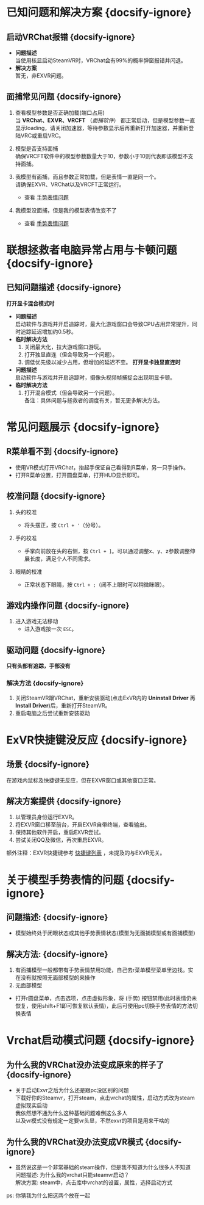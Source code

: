 # 已知问题和解决方案  {docsify-ignore}
## 启动VRChat报错  {docsify-ignore}

- **问题描述**  
  当使用核显启动SteamVR时，VRChat会有99%的概率弹窗报错并闪退。  
- **解决方案**  
  暂无，非EXVR问题。

## 面捕常见问题  {docsify-ignore}

1. 查看模型参数是否正确加载(端口占用)  
   当  __VRChat、EXVR、VRCFT__ （_面捕软件_） 都正常启动，但是模型参数一直显示loading，请关闭加速器，等待参数显示后再重新打开加速器，并重新登陆VRC或重启VRC。

2. 模型是否支持面捕  
   确保VRCFT软件中的模型参数数量大于10，参数小于10则代表即该模型不支持面捕。

3. 我模型有面捕，而且参数正常加载，但是表情一直是同一个。  
   请确保EXVR、VRChat以及VRCFT正常运行。 
   - 查看 [手势表情问题](#关于模型手势表情的问题)

4. 我模型没面捕，但是我的模型表情改变不了
   - 查看 [手势表情问题](#关于模型手势表情的问题)

# 联想拯救者电脑异常占用与卡顿问题  {docsify-ignore}
## 已知问题描述  {docsify-ignore}
**打开显卡混合模式时**  
- **问题描述**  
  启动软件与游戏并开启追踪时，最大化游戏窗口会导致CPU占用异常提升，同时追踪延迟增加约0.5秒。  
- **临时解决方法**  
  1. 关闭最大化，拉大游戏窗口游玩。  
  2. 打开独显直连（但会导致另一个问题）。  
  3. 调低优先级以减少占用，但增加的延迟不变。
**打开显卡独显直连时**  
- **问题描述**  
  启动软件与游戏并开启追踪时，摄像头视频帧捕捉会出现明显卡顿。  
- **临时解决方法**  
  1. 打开混合模式（但会导致另一个问题）。  
  备注：具体问题与拯救者的调度有关，暂无更多解决方法。

# 常见问题展示  {docsify-ignore}
## R菜单看不到 {docsify-ignore}
 - 使用VR模式打开VRChat，抬起手保证自己看得到R菜单，另一只手操作。
 - 打开R菜单设置，打开圆盘菜单，打开HUD显示即可。

## 校准问题  {docsify-ignore}
1. 头的校准  
   - 将头摆正，按 `Ctrl + '`（分号）。

2. 手的校准  
   - 手掌向前放在头的右侧，按 `Ctrl + ]`。可以通过调整x、y、z参数调整伸展长度，满足个人不同需求。

3. 眼睛的校准  
   - 正常状态下眼睛，按 `Ctrl + ;`（闭不上眼时可以稍微眯眼）。

## 游戏内操作问题  {docsify-ignore}

1. 进入游戏无法移动  
   - 进入游戏按一次 `ESC`。

## 驱动问题 {docsify-ignore}
**只有头部有追踪，手部没有**
### 解决方法 {docsify-ignore}
   1. 关闭SteamVR跟VRChat，重新安装驱动(点击ExVR内的 __Uninstall Driver__ 再 __Install Driver__)后，重新打开SteamVR。
   2. 重启电脑之后尝试重新安装驱动

# ExVR快捷键没反应  {docsify-ignore}
## 场景  {docsify-ignore}

在游戏内鼠标及快捷键无反应，但在EXVR窗口或其他窗口正常。

## 解决方案提供  {docsify-ignore}

1. 以管理员身份运行EXVR。  
2. 将EXVR窗口移至前台，开启EXVR自带终端，查看输出。  
3. 保持其他软件开启，重启EXVR尝试。  
4. 尝试关闭QQ及微信，再次重启EXVR。  

额外注释：EXVR快捷键参考 [快捷键列表](/zh-cn/hotkey.md#按键设置) ，未提及的与EXVR无关。

# 关于模型手势表情的问题 {docsify-ignore}
## 问题描述: {docsify-ignore}
 - 模型始终处于闭眼状态或其他手势表情状态(模型为无面捕模型或有面捕模型)
## 解决方法: {docsify-ignore}

1. 有面捕模型一般都带有手势表情禁用功能，自己去r菜单模型菜单里边找。实在没有就按照无面部模型的来操作
2. 无面部模型
 - 打开r圆盘菜单，点击选项，点击虚拟形象，将 (手势) 按钮禁用(此时表情仍未恢复，使用shift+F1即可恢复默认表情)，此后可使用pc切换手势表情的方法切换表情

# Vrchat启动模式问题 {docsify-ignore}

## 为什么我的VRChat没办法变成原来的样子了 {docsify-ignore}
- 关于启动Exvr之后为什么还是跟pc没区别的问题 </br>
下载好你的Steamvr，打开steam，点击vrchat的属性，启动方式改为steam虚拟现实启动 </br>
我依然想不通为什么这种基础问题难倒这么多人 </br>
以及vr模式没有规定一定要vr头显，不然exvr的项目是用来干啥的

## 为什么我的VRChat没办法变成VR模式 {docsify-ignore}
- 虽然说这是一个非常基础的steam操作，但是我不知道为什么很多人不知道 </br>
问题描述: 为什么我的vrchat只能steamvr启动？ </br>
解决方案: steam中，点击库中vrchat的设置，属性，选择启动方式 </br>

ps: 你猜我为什么把这两个放在一起